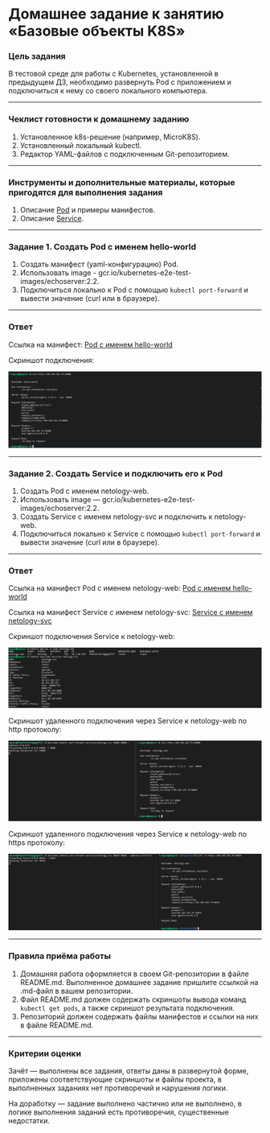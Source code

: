 # Домашнее задание к занятию «Базовые объекты K8S»

### Цель задания

В тестовой среде для работы с Kubernetes, установленной в предыдущем ДЗ, необходимо развернуть Pod с приложением и подключиться к нему со своего локального компьютера. 

------

### Чеклист готовности к домашнему заданию

1. Установленное k8s-решение (например, MicroK8S).
2. Установленный локальный kubectl.
3. Редактор YAML-файлов с подключенным Git-репозиторием.

------

### Инструменты и дополнительные материалы, которые пригодятся для выполнения задания

1. Описание [Pod](https://kubernetes.io/docs/concepts/workloads/pods/) и примеры манифестов.
2. Описание [Service](https://kubernetes.io/docs/concepts/services-networking/service/).

------

### Задание 1. Создать Pod с именем hello-world

1. Создать манифест (yaml-конфигурацию) Pod.
2. Использовать image - gcr.io/kubernetes-e2e-test-images/echoserver:2.2.
3. Подключиться локально к Pod с помощью `kubectl port-forward` и вывести значение (curl или в браузере).

---

### Ответ

Ссылка на манифест: [Pod с именем hello-world](https://github.com/megasts/kuber-homeworks/blob/task_1.2/1.2/pod_hello-world.yaml)

Скриншот подключения:

![alt text](https://github.com/megasts/kuber-homeworks/blob/task_1.2/1.2/img/task2_1_1.png)

------

### Задание 2. Создать Service и подключить его к Pod

1. Создать Pod с именем netology-web.
2. Использовать image — gcr.io/kubernetes-e2e-test-images/echoserver:2.2.
3. Создать Service с именем netology-svc и подключить к netology-web.
4. Подключиться локально к Service с помощью `kubectl port-forward` и вывести значение (curl или в браузере).

---

### Ответ

Ссылка на манифест Pod с именем netology-web: [Pod с именем hello-world](https://github.com/megasts/kuber-homeworks/blob/task_1.2/1.2/pod_netology-web.yaml)

Ссылка на манифест Service с именем netology-svc: [Service с именем netology-svc](https://github.com/megasts/kuber-homeworks/blob/task_1.2/1.2/service.yaml)

Скриншот подключения Service к netology-web:

![alt text](https://github.com/megasts/kuber-homeworks/blob/task_1.2/1.2/img/task2_1_2.png)

Скриншот удаленного подключения через Service к netology-web по http протоколу:

![alt text](https://github.com/megasts/kuber-homeworks/blob/task_1.2/1.2/img/task2_1_3.png)

Скриншот удаленного подключения через Service к netology-web по https протоколу:

![alt text](https://github.com/megasts/kuber-homeworks/blob/task_1.2/1.2/img/task2_1_4.png)

------

### Правила приёма работы

1. Домашняя работа оформляется в своем Git-репозитории в файле README.md. Выполненное домашнее задание пришлите ссылкой на .md-файл в вашем репозитории.
2. Файл README.md должен содержать скриншоты вывода команд `kubectl get pods`, а также скриншот результата подключения.
3. Репозиторий должен содержать файлы манифестов и ссылки на них в файле README.md.

------

### Критерии оценки
Зачёт — выполнены все задания, ответы даны в развернутой форме, приложены соответствующие скриншоты и файлы проекта, в выполненных заданиях нет противоречий и нарушения логики.

На доработку — задание выполнено частично или не выполнено, в логике выполнения заданий есть противоречия, существенные недостатки.
